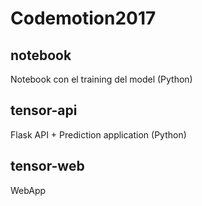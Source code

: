 # Codemotion2017

## notebook
Notebook con el training del model (Python)

## tensor-api
Flask API + Prediction application (Python)

## tensor-web
WebApp

